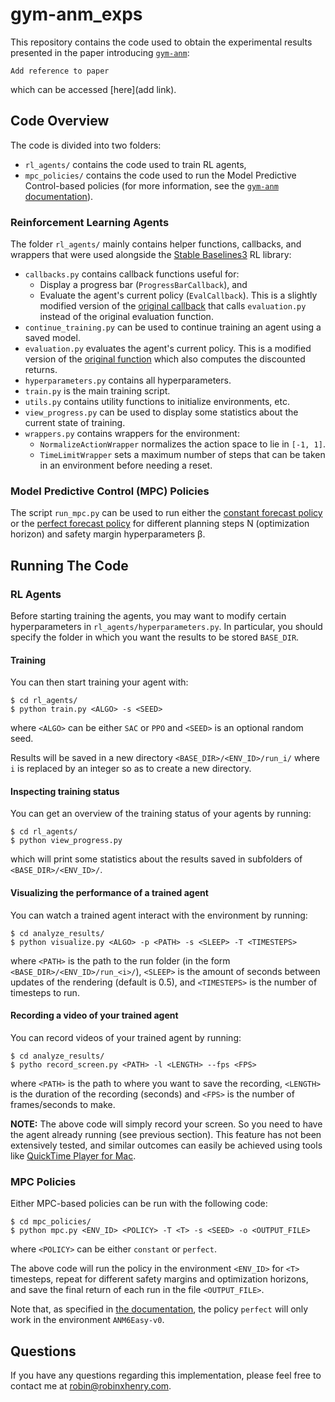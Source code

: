 # gym-anm_exps

This repository contains the code used to obtain the experimental results presented in
the paper introducing [`gym-anm`](https://github.com/robinhenry/gym-anm):
```
Add reference to paper
```
which can be accessed [here](add link).

## Code Overview
The code is divided into two folders: 
- `rl_agents/` contains the code used to train RL agents,
- `mpc_policies/` contains the code used to run the Model Predictive Control-based policies
  (for more information, see the [`gym-anm` documentation](https://gym-anm.readthedocs.io/en/latest/topics/mpc.html)).

### Reinforcement Learning Agents
The folder `rl_agents/` mainly contains helper functions, callbacks, and wrappers that
were used alongside the [Stable Baselines3](https://github.com/DLR-RM/stable-baselines3) RL library:
* `callbacks.py` contains callback functions useful for: 
  * Display a progress bar (`ProgressBarCallback`), and
  * Evaluate the agent's current policy (`EvalCallback`). This is a slightly modified version
    of the [original callback](https://github.com/DLR-RM/stable-baselines3/blob/master/stable_baselines3/common/callbacks.py#L261)
    that calls `evaluation.py` instead of the original evaluation function.
* `continue_training.py` can be used to continue training an agent using a saved model.
* `evaluation.py` evaluates the agent's current policy. This is a modified version of the 
  [original function](https://github.com/DLR-RM/stable-baselines3/blob/master/stable_baselines3/common/evaluation.py)
  which also computes the discounted returns.
* `hyperparameters.py` contains all hyperparameters.
* `train.py` is the main training script.
* `utils.py` contains utility functions to initialize environments, etc.
* `view_progress.py` can be used to display some statistics about the current state of training.
* `wrappers.py` contains wrappers for the environment:
  * `NormalizeActionWrapper` normalizes the action space to lie in `[-1, 1]`.
  * `TimeLimitWrapper` sets a maximum number of steps that can be taken in an environment before needing a reset.

### Model Predictive Control (MPC) Policies
The script `run_mpc.py` can be used to run either the 
[constant forecast policy](https://gym-anm.readthedocs.io/en/latest/topics/mpc.html#constant-forecast) or the
[perfect forecast policy](https://gym-anm.readthedocs.io/en/latest/topics/mpc.html#perfect-forecast) for different
planning steps N (optimization horizon) and safety margin hyperparameters &beta;. 

## Running The Code
### RL Agents
Before starting training the agents, you may want to modify certain hyperparameters in `rl_agents/hyperparameters.py`.
In particular, you should specify the folder in which you want the results to be stored `BASE_DIR`.

#### Training
You can then start training your agent with:
```
$ cd rl_agents/
$ python train.py <ALGO> -s <SEED>
```
where `<ALGO>` can be either `SAC` or `PPO` and `<SEED>` is an optional random seed.

Results will be saved in a new directory `<BASE_DIR>/<ENV_ID>/run_i/` where `i` is replaced by an integer
so as to create a new directory.

#### Inspecting training status
You can get an overview of the training status of your agents by running:
``` 
$ cd rl_agents/
$ python view_progress.py
```
which will print some statistics about the results saved in subfolders of `<BASE_DIR>/<ENV_ID>/`.

#### Visualizing the performance of a trained agent
You can watch a trained agent interact with the environment by running:
``` 
$ cd analyze_results/
$ python visualize.py <ALGO> -p <PATH> -s <SLEEP> -T <TIMESTEPS>
```
where `<PATH>` is the path to the run folder (in the form `<BASE_DIR>/<ENV_ID>/run_<i>/`), `<SLEEP>` is
the amount of seconds between updates of the rendering (default is 0.5), and `<TIMESTEPS>` is the number
of timesteps to run.

#### Recording a video of your trained agent
You can record videos of your trained agent by running:
``` 
$ cd analyze_results/
$ pytho record_screen.py <PATH> -l <LENGTH> --fps <FPS>
```
where `<PATH>` is the path to where you want to save the recording, `<LENGTH>` is the duration of the 
recording (seconds) and `<FPS>` is the number of frames/seconds to make.

**NOTE:** The above code will simply record your screen. So you need to have the agent already running 
(see previous section). This feature has not been extensively tested, and similar outcomes can easily
be achieved using tools like [QuickTime Player for Mac](https://libguides.rowan.edu/c.php?g=248114&p=4711659).

### MPC Policies
Either MPC-based policies can be run with the following code:
``` 
$ cd mpc_policies/
$ python mpc.py <ENV_ID> <POLICY> -T <T> -s <SEED> -o <OUTPUT_FILE>
```
where `<POLICY>` can be either `constant` or `perfect`.

The above code will run the policy in the environment `<ENV_ID>` for `<T>` timesteps, repeat
for different safety margins and optimization horizons, and save the final return of each run
in the file `<OUTPUT_FILE>`.

Note that, as specified in [the documentation](https://gym-anm.readthedocs.io/en/latest/topics/mpc.html),
the policy `perfect` will only work in the environment `ANM6Easy-v0`.


## Questions
If you have any questions regarding this implementation, please feel free to contact me at
robin@robinxhenry.com.
